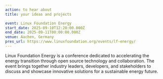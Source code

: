 ```yaml
---
action: to hear about
title: your ideas and projects

event: Linux Foundation Energy
start_date: 2025-09-10T12:20:00.000Z
end_date: 2025-09-11T00:00:00.000Z
venue: Aachen, Germany
pres_url: https://www.linuxfoundation.org/events/lf-energy/
---
```


Linux Foundation Energy is a conference dedicated to accelerating the energy transition through open source technology and collaboration. The event brings together industry leaders, developers, and stakeholders to discuss and showcase innovative solutions for a sustainable energy future.